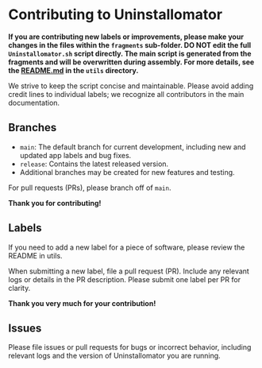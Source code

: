 # Contributing to Uninstallomator

__If you are contributing new labels or improvements, please make your changes in the files within the `fragments` sub-folder. DO NOT edit the full `Uninstallomator.sh` script directly. The main script is generated from the fragments and will be overwritten during assembly. For more details, see the [README.md](utils/README.md) in the `utils` directory.__

We strive to keep the script concise and maintainable. Please avoid adding credit lines to individual labels; we recognize all contributors in the main documentation.

## Branches

- `main`: The default branch for current development, including new and updated app labels and bug fixes.
- `release`: Contains the latest released version.
- Additional branches may be created for new features and testing.

For pull requests (PRs), please branch off of `main`.

__Thank you for contributing!__

## Labels

If you need to add a new label for a piece of software, please review the README in utils.

When submitting a new label, file a pull request (PR). Include any relevant logs or details in the PR description. Please submit one label per PR for clarity.

__Thank you very much for your contribution!__

## Issues

Please file issues or pull requests for bugs or incorrect behavior, including relevant logs and the version of Uninstallomator you are running.
